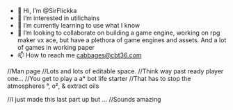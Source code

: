 - 👋 Hi, I’m @SirFlickka
- 👀 I’m interested in utilichains
- 🌱 I’m currently learning to use what I know
- 💞️ I’m looking to collaborate on building a game engine, working on rpg maker vx ace, but have a plethora of game engines and assets. And a lot of games in working paper  
- 📫 How to reach me cabbages@cbt36.com

<!---
SirFlickka/SirFlickka is the ✨ Durpa Skurpa ✨ repository because its `README.md` (this file) appears on your GitHub profile.
You can click the Preview link to take a look at your changes.
--->

//Man page
//Lots and lots of editable space. 
//Think way past ready player one...
//You get to play a a* bot life starter
//That has to stop the atmospheres °, o², & extract oils

//I just made this last part up but ...
//Sounds amazing
